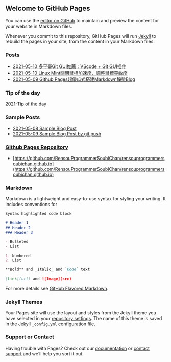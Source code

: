 ## Welcome to GitHub Pages

You can use the [editor on GitHub](https://github.com/RensouProgrammerSoubiChan/rensouprogrammersoubichan.github.io/edit/main/README.md) to maintain and preview the content for your website in Markdown files.

Whenever you commit to this repository, GitHub Pages will run [Jekyll](https://jekyllrb.com/) to rebuild the pages in your site, from the content in your Markdown files.

### Posts
- [2021-05-10 多平臺Git GUI推薦：VScode + Git GUI插件](https://rensouprogrammersoubichan.github.io/2021-05-10-multi-platform-git-gui)
- [2021-05-10 Linux Mint關閉鼠標加速度，調整鼠標靈敏度](https://rensouprogrammersoubichan.github.io/2021-05-10-disable-linux-mint-mouse-acceleration-modify-mouse-sensitivity)
- [2021-05-09 Github Pages超傻瓜式搭建Markdown靜態Blog](https://rensouprogrammersoubichan.github.io/2021-05-09-keepstupid-github-pages-blog.html)

### Tip of the day
[2021-Tip of the day](https://rensouprogrammersoubichan.github.io/2021-tip-of-the-day)

### Sample Posts
- [2021-05-08 Sample Blog Post](https://rensouprogrammersoubichan.github.io/2021-05-08-sample)
- [2021-05-09 Sample Blog Post by git push](https://rensouprogrammersoubichan.github.io/2021-05-09-sample-apples)

### [Github Pages Repository](https://github.com/RensouProgrammerSoubiChan/rensouprogrammersoubichan.github.io)
- [https://github.com/RensouProgrammerSoubiChan/rensouprogrammersoubichan.github.io](https://github.com/RensouProgrammerSoubiChan/rensouprogrammersoubichan.github.io)

### Markdown

Markdown is a lightweight and easy-to-use syntax for styling your writing. It includes conventions for

```markdown
Syntax highlighted code block

# Header 1
## Header 2
### Header 3

- Bulleted
- List

1. Numbered
2. List

**Bold** and _Italic_ and `Code` text

[Link](url) and ![Image](src)
```

For more details see [GitHub Flavored Markdown](https://guides.github.com/features/mastering-markdown/).

### Jekyll Themes

Your Pages site will use the layout and styles from the Jekyll theme you have selected in your [repository settings](https://github.com/RensouProgrammerSoubiChan/rensouprogrammersoubichan.github.io/settings/pages). The name of this theme is saved in the Jekyll `_config.yml` configuration file.

### Support or Contact

Having trouble with Pages? Check out our [documentation](https://docs.github.com/categories/github-pages-basics/) or [contact support](https://support.github.com/contact) and we’ll help you sort it out.
